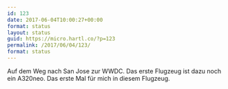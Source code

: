 ```yaml
---
id: 123
date: 2017-06-04T10:00:27+00:00
format: status
layout: status
guid: https://micro.hartl.co/?p=123
permalink: /2017/06/04/123/
format: status
---
```

Auf dem Weg nach San Jose zur WWDC. Das erste Flugzeug ist dazu noch ein A320neo. Das erste Mal für mich in diesem Flugzeug.